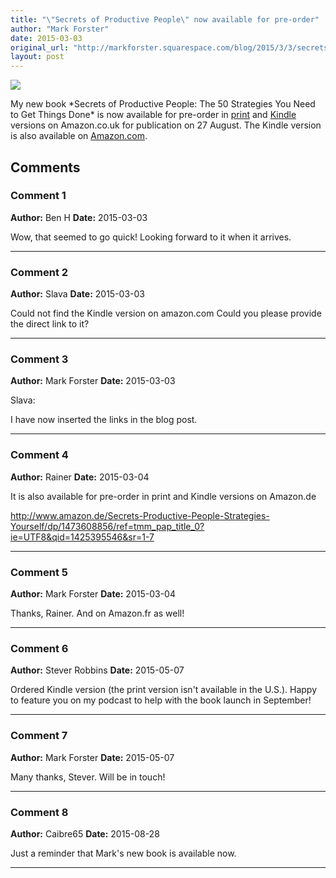 ```yaml
---
title: "\"Secrets of Productive People\" now available for pre-order"
author: "Mark Forster"
date: 2015-03-03
original_url: "http://markforster.squarespace.com/blog/2015/3/3/secrets-of-productive-people-now-available-for-pre-order.html"
layout: post
---
```


![](http://ecx.images-amazon.com/images/I/41Yovq3EEgL.jpg)

My new book \*Secrets of Productive People: The 50 Strategies You Need to Get Things Done\* is now available for pre-order in [print](http://www.amazon.co.uk/Secrets-Productive-People-Strategies-Yourself/dp/1473608856/ref=sr\_1\_1\_twi\_2?s=books&ie=UTF8&qid=1425411814&sr=1-1&keywords=secrets+of+productive+people) and [Kindle](http://www.amazon.co.uk/Secrets-Productive-People-Strategies-Yourself-ebook/dp/B00OGLKJUU/ref=tmm\_kin\_swatch\_0?\_encoding=UTF8&sr=1-1&qid=1425411814) versions on Amazon.co.uk for publication on 27 August.
The Kindle version is also available on [Amazon.com](http://www.amazon.com/Secrets-Productive-People-Strategies-Yourself-ebook/dp/B00OGLKJUU/ref=sr\_1\_2?ie=UTF8&qid=1425411572&sr=8-2&keywords=secrets+of+productive+people).

## Comments

### Comment 1
**Author:** Ben H
**Date:** 2015-03-03

Wow, that seemed to go quick! Looking forward to it when it arrives.

---

### Comment 2
**Author:** Slava
**Date:** 2015-03-03

Could not find the Kindle version on amazon.com Could you please provide the direct link to it?

---

### Comment 3
**Author:** Mark Forster
**Date:** 2015-03-03

Slava:  
  
I have now inserted the links in the blog post.

---

### Comment 4
**Author:** Rainer
**Date:** 2015-03-04

It is also available for pre-order in print and Kindle versions on Amazon.de  
  
<http://www.amazon.de/Secrets-Productive-People-Strategies-Yourself/dp/1473608856/ref=tmm_pap_title_0?ie=UTF8&qid=1425395546&sr=1-7>

---

### Comment 5
**Author:** Mark Forster
**Date:** 2015-03-04

Thanks, Rainer. And on Amazon.fr as well!

---

### Comment 6
**Author:** Stever Robbins
**Date:** 2015-05-07

Ordered Kindle version (the print version isn't available in the U.S.). Happy to feature you on my podcast to help with the book launch in September!

---

### Comment 7
**Author:** Mark Forster
**Date:** 2015-05-07

Many thanks, Stever. Will be in touch!

---

### Comment 8
**Author:** Caibre65
**Date:** 2015-08-28

Just a reminder that Mark's new book is available now.

---
